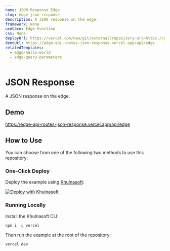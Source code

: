 ```yaml
---
name: JSON Response Edge
slug: edge-json-response
description: A JSON response on the edge.
framework: None
useCase: Edge Function
css: None
deployUrl: https://vercel.com/new/git/external?repository-url=https://github.com/khulnasoft/examples/tree/main/edge-functions/json-response&project-name=edge-json-response&repository-name=edge-json-response
demoUrl: https://edge-api-routes-json-response.vercel.app/api/edge
relatedTemplates:
  - edge-hello-world
  - edge-query-parameters
---
```


# JSON Response

A JSON response on the edge.

## Demo

https://edge-api-routes-json-response.vercel.app/api/edge

## How to Use

You can choose from one of the following two methods to use this repository:

### One-Click Deploy

Deploy the example using [Khulnasoft](https://vercel.com?utm_source=github&utm_medium=readme&utm_campaign=vercel-examples):

[![Deploy with Khulnasoft](https://vercel.com/button)](https://vercel.com/new/git/external?repository-url=https://github.com/khulnasoft/examples/tree/main/edge-functions/json-response&project-name=edge-json-response&repository-name=edge-json-response)

### Running Locally

Install the Khulnasoft CLI:

```bash
npm i -g vercel
```

Then run the example at the root of the repository:

```bash
vercel dev
```

